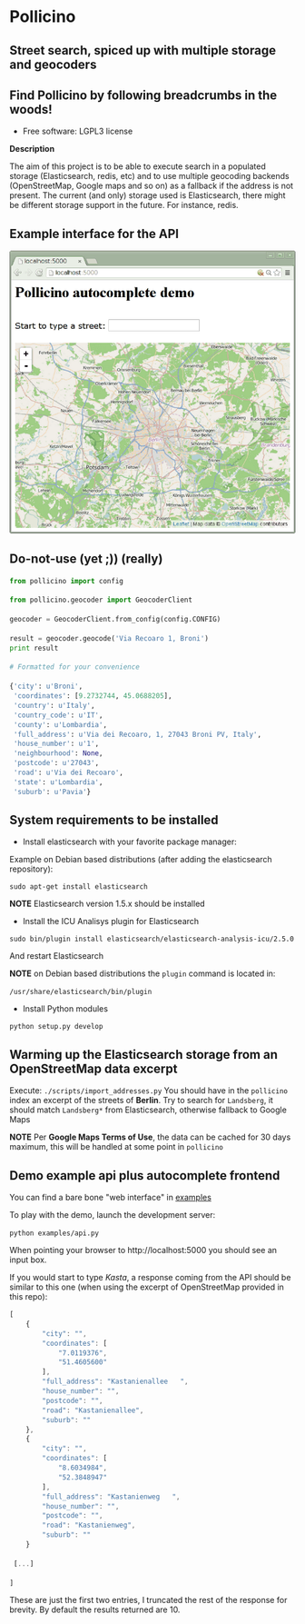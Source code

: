 # Pollicino

## Street search, spiced up with multiple storage and geocoders

## Find Pollicino by following breadcrumbs in the woods!

* Free software: LGPL3 license

**Description**

The aim of this project is to be able to execute search in a populated storage
(Elasticsearch, redis, etc) and to use multiple geocoding backends
(OpenStreetMap, Google maps and so on) as a fallback if the address is not
present.
The current (and only) storage used is Elasticsearch, there might be different
storage support in the future. For instance, redis.

## Example interface for the API

![geocode](img/pollicino.gif)

## Do-not-use (yet ;)) (really)

```python
from pollicino import config

from pollicino.geocoder import GeocoderClient

geocoder = GeocoderClient.from_config(config.CONFIG)

result = geocoder.geocode('Via Recoaro 1, Broni')
print result

# Formatted for your convenience

{'city': u'Broni',
 'coordinates': [9.2732744, 45.0688205],
 'country': u'Italy',
 'country_code': u'IT',
 'county': u'Lombardia',
 'full_address': u'Via dei Recoaro, 1, 27043 Broni PV, Italy',
 'house_number': u'1',
 'neighbourhood': None,
 'postcode': u'27043',
 'road': u'Via dei Recoaro',
 'state': u'Lombardia',
 'suburb': u'Pavia'}
```

## System requirements to be installed

* Install elasticsearch with your favorite package manager: 

Example on Debian based distributions 
(after adding the elasticsearch repository):

```
sudo apt-get install elasticsearch
```
**NOTE**
Elasticsearch version 1.5.x should be installed

* Install the ICU Analisys plugin for Elasticsearch

```
sudo bin/plugin install elasticsearch/elasticsearch-analysis-icu/2.5.0
```

And restart Elasticsearch

**NOTE**
on Debian based distributions the `plugin` command is located in:

`/usr/share/elasticsearch/bin/plugin`

* Install Python modules
```
python setup.py develop
```

## Warming up the Elasticsearch storage from an OpenStreetMap data excerpt

Execute: `./scripts/import_addresses.py`
You should have in the `pollicino` index an excerpt of the streets of
**Berlin**.
Try to search for `Landsberg`, it should match `Landsberg*` from Elasticsearch,
otherwise fallback to Google Maps

**NOTE**
Per **Google Maps Terms of Use**, the data can be cached for 30 days maximum, this
will be handled at some point in `pollicino`

## Demo example api plus autocomplete frontend

You can find a bare bone "web interface" in [examples](examples)

To play with the demo, launch the development server:

`python examples/api.py`

When pointing your browser to http://localhost:5000 you should see an input box.

If you would start to type *Kasta*, a response coming from the API
should be similar to this one (when using the excerpt of OpenStreetMap provided
in this repo):

```javascript
[
    {
        "city": "",
        "coordinates": [
            "7.0119376",
            "51.4605600"
        ],
        "full_address": "Kastanienallee   ",
        "house_number": "",
        "postcode": "",
        "road": "Kastanienallee",
        "suburb": ""
    },
    {
        "city": "",
        "coordinates": [
            "8.6034984",
            "52.3848947"
        ],
        "full_address": "Kastanienweg   ",
        "house_number": "",
        "postcode": "",
        "road": "Kastanienweg",
        "suburb": ""
    }

 [...]

]
```

These are just the first two entries, I truncated the rest of the response for brevity.
By default the results returned are 10.

